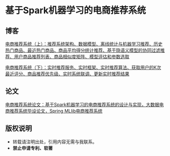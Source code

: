 # 基于Spark机器学习的电商推荐系统

## 博客
[电商推荐系统（上）：推荐系统架构、数据模型、离线统计与机器学习推荐、历史热门商品、最近热门商品、商品平均得分统计推荐、基于隐语义模型的协同过滤推荐、用户商品推荐列表、商品相似度矩阵、模型评估和参数选取](https://blog.csdn.net/qq_43265673/article/details/101714462)

[电商推荐系统（下）：实时推荐服务、实时框架、实时推荐算法、获取用户的K次最近评分、商品推荐优先级、实时系统联调、更新实时推荐结果](https://blog.csdn.net/qq_43265673/article/details/101790686)
## 论文
[电商推荐系统论文：基于Spark机器学习的电商推荐系统的设计与实现，大数据电商推荐系统毕设论文，Spring MLlib电商推荐系统](https://blog.csdn.net/qq_43265673/article/details/114647715)
## 版权说明
- 转载请注明出处，引用内容无需与我联系。
- **禁止申请专利、软著**

